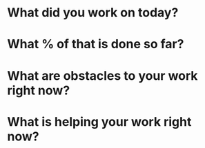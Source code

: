 # What did you work on today?

# What % of that is done so far?

# What are obstacles to your work right now?

# What is helping your work right now?
